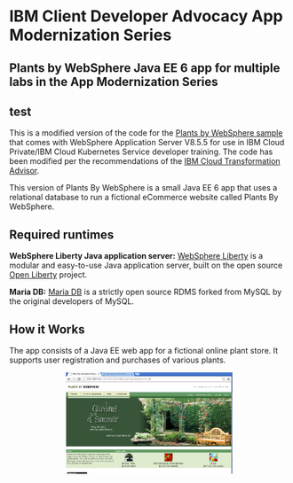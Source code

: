 
# IBM Client Developer Advocacy App Modernization Series

##  Plants by WebSphere Java EE 6  app for multiple labs in the App Modernization Series
## test
This is a modified version of the code for the [Plants by WebSphere sample](https://www.ibm.com/support/knowledgecenter/en/SSAW57_8.5.5/com.ibm.websphere.nd.multiplatform.doc/ae/covr_samples.htmlgithub
  ) that comes with WebSphere Application Server V8.5.5 for use in IBM Cloud Private/IBM Cloud Kubernetes Service developer training. The code has been modified per the recommendations of the [IBM Cloud Transformation Advisor](https://www.ibm.com/support/knowledgecenter/en/SSBS6K_3.1.1/featured_applications/transformation_advisor.html).

This version of Plants By WebSphere is a small Java EE 6 app that uses a relational database to run a fictional eCommerce website called Plants By WebSphere.

## Required runtimes

**WebSphere Liberty Java application server:**  [WebSphere Liberty](https://developer.ibm.com/wasdev/websphere-liberty/) is a modular and easy-to-use Java application server, built on the open source [Open Liberty](https://openliberty.io/) project.

**Maria DB:** [Maria DB](https://mariadb.org) is a strictly open source  RDMS forked from  MySQL  by the original developers of MySQL.

## How it Works

The app consists  of a Java EE  web app for a fictional online plant store.  It supports user registration and purchases of various plants.  

<p align="center">
  <kbd>
    <img src="images/pbw855.png" width="300" style="1px solid" alt="Plants By WebSphere screenshot">
  </kbd>
</p>
